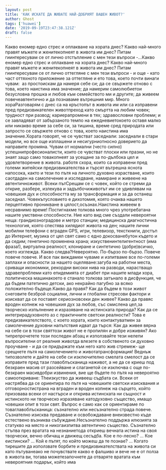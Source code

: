 ```yaml
---
layout: post
title: 'КАК ИСКАТЕ ДА ЖИВАТЕ НАЙ-ДОБРИЯТ ВАШЕН ЖИВОТ?'
author: Ghost
tags: ['huawei']
date: '2019-09-19T23:47:38.121Z'
draft: false
---
```


Какво еномер едно стрес и оплакване на хората днес? Какво най-много правят мъжете и женитекопнеят в живота им днес? Питам гиинтересувам се от лично отстъпление с мен тези въпроси -...Какво еномер едно стрес и оплакване на хората днес? Какво най-много правят мъжете и женитекопнеят в живота им днес? Питам гиинтересувам се от лично оттегляне с мен тези въпроси - и още - като част оттяхното приложение за оттегляне и ето това, което почти винаги чувам:  аз простоискам да намеря себе си; да се свържете отново с това, което наистина има значение; да намерим самолюбиетои безусловна прошка и любов към семейството ми и другите; да живеем повечеавтентично и да познаваме вътрешния мир. Много хораРазговарям с днес са на кръстопът в живота им или са изправени пред предизвикателен животпреход като смъртта на любим човек; трудност при развод; кариерапромени в тях; здравословни проблеми; и се завладяват от забързаното темпо на ежедневиетокоето оставя малко или никакво време за себе си, за тишина, време сред природата или запросто се свържете отново с това, което наистина има значение.Хората говорят, че се чувстват заседнали: заседнали в стари модели, но все още изплашени и несигурниотносно доверието да направите промяна. Чувам от нормални (често силно) успешнипрофесионалисти, които се чувстват плоски или празни, но не знаят защо само товакопнеят за усещане за по-дълбока цел и удовлетворение в живота. работя схора, които са изправени пред големи житейски предизвикателства и търсят вътрешна яснота напосока, както и тези по пътя на личното духовно израстване, които саотдаден на самолечение и изследване, намиране и живеене на автентичноживот. Всеки пътСрещам се с човек, който се стреми да открие, разбере, излекува и задълбочиживотът им се удивлявам на човешкия дух и способността му за трансформация и за да останеш заседнал. Човекътусловието е дихотомия, която очаква нашето перцептивно проникване в цялост,осъзнах.Наистина живеем в несравнимо време! Постигнахме толкова много чрез употребатана нашите умствени способности. Ние като вид сме създали невероятни неща: грандиозноградове и метро станции; медицинска диагностична технология, която спестява хилядиот живота на ден; нашите лични мобилни телефони с вграден GPS, игри, телевизор, тексткниги, достъп до Интернет, музика от цял ​​свят само с едно докосванебутон където и да седим; генетично променена храна; изкуственинтелигентност (има фраза!), виртуална реалност, клониране и синтетично (добре)всичко, което изглежда. Какво следва?Невероятно. По-бързо по-бързо. Повече повече повече. И все пак виждамеи чуваме и изпитваме все по-големи заплахи и опасности за нашето оцеляване:загуба на работни места, сриващи икономики, рекордни високи нива на разводи, нарастващо здравепроблеми като епидемията от диабет при нашите млади хора, политическа машинакоето е станало толкова затънало в дисфункция, че да бъдем патетично детски, ако некрайно пагубно за всяко положително бъдеще.Какво да правя? Как да бъдем в този живот снеговите безброй социални, лични и глобални стресови фактори и изискват да се поставят сериозновсеки ден живее? Какво да правяс вроден копнеж на човешкия дух за любов, със смислена цел,за творческо изпълнение и изразяване на истинската природа? Как да се интегрирадуховното аз с практичните светски реалности? Това е предизвикателството, с което хората, които контактуватмен за самолечение духовни напътствия идват да търся: Как да живея вярна на себе си в този святтози живот не е пропилян и добре изживян? Ако типрепрочетете този последен абзац и използвайте тези нелепи въпросителни от реалния животда влезете в собственото си духовно проучване - и да се придържате към него като жив стремеж- ще срещнете пътя на самолечението и животатрансформация! Веднъж типозволете и дайте на себе си изключително смелата смелост да се изправите пред тази главоблъсканица наживот, а не да се криеш под безкраен масив от разсейване и слаганетой се изключва с още по-безкраен масивдобри извинения, вие ще бъдете по пътя на невероятно самооткриване: Theизкуство да живееш съдбата си. Всеки от настрябва да се ориентира по пътя на човешките светски изисквания и отговорностистрана на вграден и вроден копнеж на сърцето, който призовава всеки от настърси и открива истинската ни същност и истинското ни творческо изразяване катодуховно същество, имащо човешки опит в този свят. Въпрос е само как се ориентираме по товаглавоблъсканица: съзнателно или несъзнателно страда повече. Съзнателно изисква предаване и освобождаване внеизвестно къде естествено възниква събуждане.Несъзнателно поддържа илюзията за статукво на място и никогаизпитва автентично същество. Съзнателно стъпва през вратата на незнаниетода откриеш вечната истина на своя творчески, вечно обичащ и движещ сесъдба. Кое е по-лесно? ... Кое еистински? ... Кой е пътят, по който можеш да те познае? ... Когато тирешите да използвате борбите и предизвикателствата на живота си като пътуванеако не почувствате какво е фалшиво и вече не е от полза в живота ви, тогава можетезапочнете да отваряте вратата към невероятния подарък, който има
